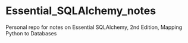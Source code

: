 # Essential_SQLAlchemy_notes
Personal repo for notes on Essential SQLAlchemy, 2nd Edition, Mapping Python to Databases 
